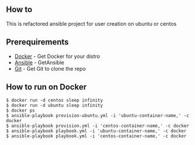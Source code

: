 ## How to

This is refactored ansible project for user creation on ubuntu or centos

## Prerequirements

* [Docker](https://docs.docker.com/install/) - Get Docker for your distro
* [Ansible](http://docs.ansible.com/ansible/latest/installation_guide/intro_installation.html) - GetAnsible
* [Git](https://git-scm.com/downloads) - Get Git to clone the repo

## How to run on Docker

```
$ docker run -d centos sleep infinity
$ docker run -d ubuntu sleep infinity
$ docker ps
$ ansible-playbook provision-ubuntu.yml -i 'ubuntu-container-name,' -c docker
$ ansible-playbook provision.yml -i 'centos-container-name,' -c docker
$ ansible-playbook playbook.yml -i 'ubuntu-container-name,' -c docker
$ ansible-playbook playbook.yml -i 'centos-container-name,' -c docker 
```





